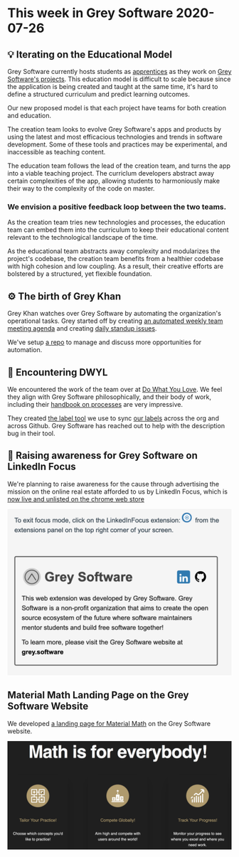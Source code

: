 # This week in Grey Software 2020-07-26

## 💡 Iterating on the Educational Model

Grey Software currently hosts students as [apprentices](/apprentice) as they work on [Grey Software's projects](/projects). This education model is difficult to scale because since the application is being created and taught at the same time, it's hard to define a structured curriculum and predict learning outcomes.

Our new proposed model is that each project have teams for both creation and education.

The creation team looks to evolve Grey Software's apps and products by using the latest and most efficacious technologies and trends in software development. Some of these tools and practices may be experimental, and inaccessible as teaching content. 

The education team follows the lead of the creation team, and turns the app into a viable teaching project. The curriclum developers abstract away certain complexities of the app, allowing students to harmoniously make their way to the complexity of the code on master. 

### We envision a positive feedback loop between the two teams. 

As the creation team tries new technologies and processes, the education team can embed them into the curriculum to keep their educational content relevant to the technological landscape of the time.  

As the educational team abstracts away complexity and modularizes the project's codebase, the creation team benefits from a healthier codebase with high cohesion and low coupling. As a result, their creative efforts are bolstered by a structured, yet flexible foundation.  

## ⚙️ The birth of Grey Khan

Grey Khan watches over Grey Software by automating the organization's operational tasks. Grey started off by creating [an automated weekly team meeting agenda](https://github.com/grey-software/org/issues/39) and creating [daily standup issues](https://github.com/grey-software/Material-Math/issues/51). 

We've setup [a repo](https://github.com/grey-software/automation) to manage and discuss more opportunities for automation.  

## 💚 Encountering DWYL

We encountered the work of the team over at [Do What You Love](https://github.com/dwyl/start-here). We feel they align with Grey Software philosophically, and their body of work, including their [handbook on processes](https://github.com/dwyl/process-handbook) are very impressive.  

They created [the label tool](https://label-sync.herokuapp.com/) we use to sync [our labels](https://github.com/grey-software/github-labels) across the org and across Github. Grey Software has reached out to help with the description bug in their tool. 


## 📢 Raising awareness for Grey Software on LinkedIn Focus

We're planning to raise awareness for the cause through advertising the mission on the online real estate afforded to us by LinkedIn Focus, which is [now live and unlisted on the chrome web store](https://chrome.google.com/webstore/detail/linkedin-focus/cmafljjdkloacahjddlpaognhjpacdff?hl=en&authuser=2)

![LinkedIn Focus Raising Awareness](./linkedin-focus-gs-awareness.png)

## Material Math Landing Page on the Grey Software Website

We developed [a landing page for Material Math](https://grey.software/material-math/) on the Grey Software website. 

![Material Math Landing Page Features](./material-math-landing.png)

